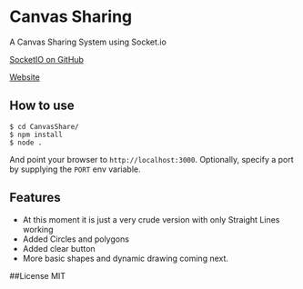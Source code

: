 
# Canvas Sharing

A Canvas Sharing System using Socket.io

[SocketIO on GitHub](https://github.com/Automattic/socket.io)

[Website](http://socket.io/)

## How to use

```
$ cd CanvasShare/
$ npm install
$ node .
```

And point your browser to `http://localhost:3000`. Optionally, specify
a port by supplying the `PORT` env variable.

## Features

- At this moment it is just a very crude version with only Straight Lines working
- Added Circles and polygons
- Added clear button
- More basic shapes and dynamic drawing coming next.


##License
MIT	
		
